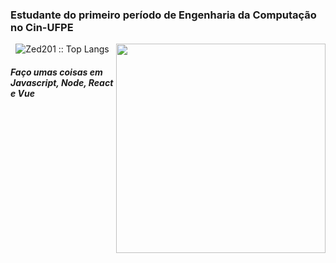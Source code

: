
### Estudante do primeiro período de Engenharia da Computação no Cin-UFPE
 <p><a><img align="right" width=335 src="https://github-readme-stats.vercel.app/api?username=Zed201&show_icons=true&theme=react&border_color=61dafb&hide_border=true" /></a></p>
    <p align="center" width=300c ><img src="https://github-readme-stats.vercel.app/api/top-langs/?username=Zed201&langs_count=10&theme=react&layout=compact" alt="Zed201 :: Top Langs" /></p>

##### Faço umas coisas em Javascript, Node, React e Vue
 
   
  

